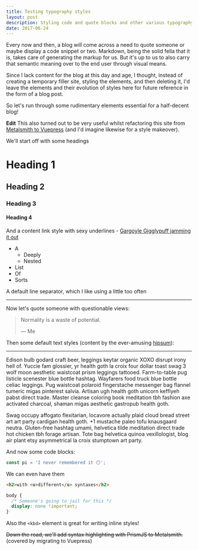 ```yaml
---
title: Testing typography styles
layout: post
description: Styling code and quote blocks and other various typography bits.
date: 2017-06-24
---
```


Every now and then, a blog will come across a need to quote someone or maybe
display a code snippet or two. Markdown, being the solid fella that it is,
takes care of generating the markup for us. But it's up to us to also carry
that semantic meaning over to the end user through visual means.

Since I lack content for the blog at this day and age, I thought, instead of
creating a temporary filler site, styling the elements, and then deleting it,
I'd leave the elements and their evolution of styles here for future reference
in the form of a blog post.

So let's run through some rudimentary elements essential for a half-decent blog!

**Edit** This also turned out to be very useful whilst refactoring this site from
[Metalsmith to Vuepress]() (and I'd imagine likewise for a style makeover).
<!-- TODO: Link to Vuepress migration post in the future -->

We'll start off with some headings

# Heading 1

## Heading 2

### Heading 3

#### Heading 4

And a content link style with sexy underlines - [Gargoyle Gigglypuff jamming it out](https://andreasvirkus.me)

- A
  - Deeply
  - Nested
- List
- Of
- Sorts

A default line separator, which I like using a little too often

<hr>

Now let's quote someone with questionable views:

> Normality is a waste of potential.
>
> &mdash; Me

Then some default text styles (content by the ever-amusing [hipsum](https://hipsum.co)):

<hr>

Edison bulb godard craft beer, leggings keytar organic XOXO disrupt irony hell of. Yuccie fam glossier, yr health goth la croix four dollar toast swag 3 wolf moon aesthetic waistcoat prism leggings tattooed. Farm-to-table pug listicle scenester blue bottle hashtag. Wayfarers food truck blue bottle celiac leggings. Pug waistcoat polaroid fingerstache messenger bag flannel tumeric migas pinterest salvia. Artisan ugh health goth unicorn keffiyeh pabst direct trade. Master cleanse coloring book meditation tbh fashion axe activated charcoal, shaman migas aesthetic gastropub health goth.

Swag occupy affogato flexitarian, locavore actually plaid cloud bread street art art party cardigan health goth. +1 mustache paleo tofu knausgaard neutra. Gluten-free hashtag umami, helvetica tilde meditation direct trade hot chicken tbh forage artisan. Tote bag helvetica quinoa vexillologist, blog air plant etsy asymmetrical la croix stumptown art party.


And now some code blocks:

```js
const pi = 'I never remembered it 😶';
```

We can even have them

``` html
<h2>with <u>different</u> syntaxes</h2>
```

``` css
body {
  /* Someone's going to jail for this */
  display: none !important;
}
```

Also the `<kbd>` element is great for writing inline styles!

~~Down the road, we'll add syntax highlighting with PrismJS to Metalsmith.~~ (covered by migrating to Vuepress)
<!-- TODO: Link to Vuepress migration post in the future -->

